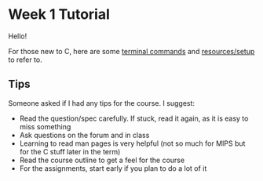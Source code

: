 # Week 1 Tutorial

Hello!

For those new to C, here are some [terminal commands](common_terminal_commands.md) and [resources/setup](c_intro.md) to refer to.

## Tips

Someone asked if I had any tips for the course. I suggest:
- Read the question/spec carefully. If stuck, read it again, as it is easy to miss something
- Ask questions on the forum and in class
- Learning to read man pages is very helpful (not so much for MIPS but for the C stuff later in the term)
- Read the course outline to get a feel for the course
- For the assignments, start early if you plan to do a lot of it
